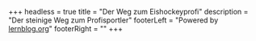+++
headless = true
title = "Der Weg zum Eishockeyprofi"
description = "Der steinige Weg zum Profisportler"
footerLeft = "Powered by [lernblog.org](https://www.lernblog.org)"
footerRight = "[](/tags/)"
+++
